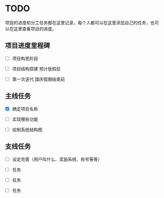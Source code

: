 # TODO

项目的进度和分工任务都在这里记录，每个人都可以在这里添加自己的任务，也可以在这里查看项目的进度。

## 项目进度里程碑

- [ ] 项目构思阶段
- [ ] 项目结构搭建 预计放假前
- [ ] 第一次迭代  国庆假期结束前


## 主线任务

- [x] 确定项目名称
- [ ] 实现哪些功能
- [ ] 绘制系统结构图


## 支线任务

- [ ] 设定完善（用户叫什么、奖励系统、称号等等）
- [ ] 任务
- [ ] 任务
- [ ] 任务

